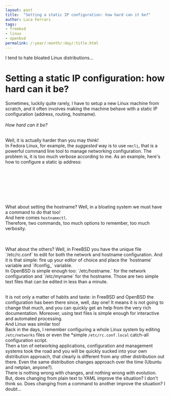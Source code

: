 ```yaml
---
layout: post
title:  "Setting a static IP configuration: how hard can it be?"
author: Luca Ferrari
tags:
- freebsd
- linux
- openbsd
permalink: /:year/:month/:day/:title.html
---
```

I tend to hate bloated Linux distributions...

# Setting a static IP configuration: how hard can it be?

Sometimes, luckily quite rarely, I have to setup a new Linux machine from scratch, and it often involves making the machine behave with a static IP configuration (address, routing, hostname).
<br/><br/>
*How hard can it be?*
<br/><br/>

Well, it is actually harder than you may think!
<br/>
In Fedora Linux, for example, the *suggested* way is to use `nmcli`, that is a powerful command line tool to manage networking configuration. The problem is, it is too much verbose according to me.
As an example, here's how to configure a static ip address:

<br/>
<br/>

``` shell

```
<br/>
<br/>

What about setting the hostname? Well, in a bloating system we must have a command to do that too!
<br/>
And here comes `hostnamectl`.
<br/>
Therefore, two commands, too much options to remember, too much verbosity.

<br/>
<br/>
What about the others? Well, in FreeBSD you have the unique file `/etc/rc.conf` to edit for both the network and hostname configuration. And it is that simple: fire up your editor of choice and place the `hostname` variable and `ifconfig_<interface_name>` variable.
<br/>
In OpenBSD is simple enough too: `/etc/hostname.<interface_name>` for the network configuration and `/etc/myname` for the hostname. Those are two simple text files that can be edited in less than a minute.
<br/>
<br/>

It is not only a matter of habits and taste: in FreeBSD and OpenBSD the configuration has been there since, well, day one! It means it is not going to change that much, and you can quickly get an help from the very rich documentation. Moreover, using text files is simple enough for interactive and automated processing.
<br/>
And Linux was similar too!
<br/>
Back in the days, I remember configuring a whole Linux system by editing `/etc/networks` files or even the *simple `/etc/rc.conf.local` catch-all configuration script.
<br/>
Then a ton of networking applications, configuration and management systems took the road and you will be quickly sucked into your own distribution approach, that clearly is different from any other distribution out there. Even the same distribution changes approach over the time (Ubuntu and netplan, anyone?).
<br/>
There is nothing wrong with changes, and nothing wrong with evolution.
<br/>
But, does changing from plain text to YAML improve the situation? I don't think so.
Does changing from a command to another improve the situation? I doubt...
